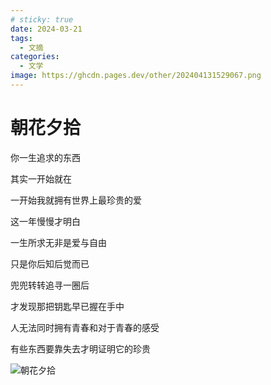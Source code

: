 ```yaml
---
# sticky: true
date: 2024-03-21
tags:
  - 文摘
categories:
  - 文学
image: https://ghcdn.pages.dev/other/202404131529067.png
---
```


# 朝花夕拾

你一生追求的东西

其实一开始就在

一开始我就拥有世界上最珍贵的爱

这一年慢慢才明白

一生所求无非是爱与自由

只是你后知后觉而已

兜兜转转追寻一圈后

才发现那把钥匙早已握在手中

人无法同时拥有青春和对于青春的感受

有些东西要靠失去才明证明它的珍贵

![朝花夕拾](https://ghcdn.pages.dev/other/202404092355570.jpg)
